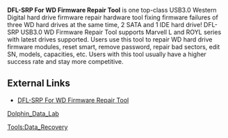 **DFL-SRP For WD Firmware Repair Tool** is one top-class USB3.0 Western
Digital hard drive firmware repair hardware tool fixing firmware
failures of three WD hard drives at the same time, 2 SATA and 1 IDE hard
drive! DFL-SRP USB3.0 WD Firmware Repair Tool supports Marvell L and
ROYL series with latest drives supported. Users use this tool to repair
WD hard drive firmware modules, reset smart, remove password, repair bad
sectors, edit SN, models, capacities, etc. Users with this tool usually
have a higher success rate and stay more competitive.

## External Links

- [DFL-SRP For WD Firmware Repair
  Tool](http://www.dolphindatalab.com/product/dfl-srp-for-wd-firmware-repair-tool/)

[Dolphin_Data_Lab](Dolphin_Data_Lab "wikilink")

[Tools:Data_Recovery](Tools:Data_Recovery "wikilink")